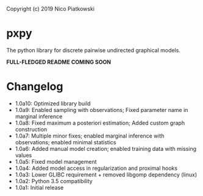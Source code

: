 Copyright (c) 2019 Nico Piatkowski

pxpy
====
The python library for discrete pairwise undirected graphical models.

**FULL-FLEDGED README COMING SOON**

Changelog
=========
* 1.0a10: Optimized library build
* 1.0a9:  Enabled sampling with observations; Fixed parameter name in marginal inference
* 1.0a8:  Fixed maximum a posteriori estimation; Added custom graph construction
* 1.0a7:  Multiple minor fixes; enabled marginal inference with observations; enabled minimal statistics
* 1.0a6:  Added manual model creation; enabled training data with missing values
* 1.0a5:  Fixed model management
* 1.0a4:  Added model access in regularization and proximal hooks
* 1.0a3:  Lower GLIBC requirement + removed libgomp dependency (linux)
* 1.0a2:  Python 3.5 compatibility
* 1.0a1:  Initial release
